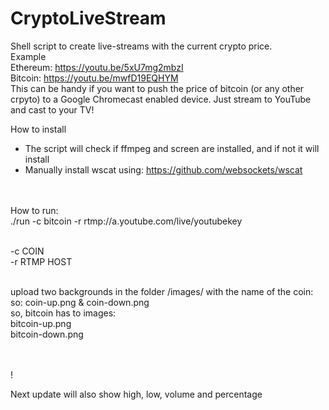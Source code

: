 # CryptoLiveStream

Shell script to create live-streams with the current crypto price.<br>
Example<br>
Ethereum: https://youtu.be/5xU7mg2mbzI <br>
Bitcoin: https://youtu.be/mwfD19EQHYM
<br>
This can be handy if you want to push the price of bitcoin (or any other crpyto) to a Google Chromecast enabled device.
Just stream to YouTube and cast to your TV!

How to install<br>
- The script will check if ffmpeg and screen are installed, and if not it will install <br>
- Manually install wscat using: https://github.com/websockets/wscat

<br><br>
How to run: <br>
./run -c bitcoin -r rtmp://a.youtube.com/live/youtubekey<br>

<br>
-c COIN<br>
-r RTMP HOST
<br><br>

upload two backgrounds in the folder /images/ with the name of the coin:  so: coin-up.png & coin-down.png<br>
so, bitcoin has to images:<br>
bitcoin-up.png<br>
bitcoin-down.png<br>



<br><br>!

Next update will also show high, low, volume and percentage
